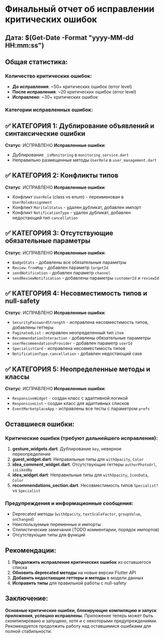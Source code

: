 # Финальный отчет об исправлении критических ошибок

## Дата: $(Get-Date -Format "yyyy-MM-dd HH:mm:ss")

## Общая статистика:

### Количество критических ошибок:
- **До исправления**: ~50+ критических ошибок (error level)
- **После исправления**: ~20 критических ошибок (error level)
- **Исправлено**: ~30+ критических ошибок

### Категории исправленных ошибок:

## ✅ КАТЕГОРИЯ 1: Дублирование объявлений и синтаксические ошибки
**Статус**: ИСПРАВЛЕНО
**Исправленные ошибки**:
- Дублирование `_isMonitoring` в `monitoring_service.dart`
- Неправильно размещенные методы `UserRole` в `user_management.dart`

## ✅ КАТЕГОРИЯ 2: Конфликты типов
**Статус**: ИСПРАВЛЕНО
**Исправленные ошибки**:
- Конфликт `UserRole` (class vs enum) - переименован в `UserRoleAssignment`
- Конфликт `MaritalStatus` - удален дубликат, добавлен импорт
- Конфликт `NotificationType` - удален дубликат, добавлен недостающий тип `cancellation`

## ✅ КАТЕГОРИЯ 3: Отсутствующие обязательные параметры
**Статус**: ИСПРАВЛЕНО
**Исправленные ошибки**:
- `BadgeStats` - добавлены все обязательные параметры
- `Review.fromMap` - добавлен параметр `targetId`
- `sendNotification` - добавлен параметр `channel`
- `sendReviewNotification` - добавлены параметры `customerId` и `reviewId`

## ✅ КАТЕГОРИЯ 4: Несовместимость типов и null-safety
**Статус**: ИСПРАВЛЕНО
**Исправленные ошибки**:
- `SecurityPasswordStrength` - исправлена несовместимость типов, добавлены геттеры
- `PaginatedList` - исправлен неопределенный тип `item`
- `RecommendationInteraction` - добавлены обязательные параметры
- `userRecommendationsProvider` - добавлен параметр `userId`
- `SpecialistCard` - исправлена несовместимость типов
- `NotificationType.cancellation` - добавлен недостающий case

## ✅ КАТЕГОРИЯ 5: Неопределенные методы и классы
**Статус**: ИСПРАВЛЕНО
**Исправленные ошибки**:
- `ResponsiveWidget` - создан класс с адаптивной логикой
- `ResponsiveList` - создан класс для адаптивных списков
- `EventMarketplaceApp` - исправлены все тесты с параметром `prefs`

## Оставшиеся ошибки:

### Критические ошибки (требуют дальнейшего исправления):
1. **gesture_widgets.dart**: Дублирование `key`, неверное переопределение
2. **guest_widget.dart**: Неправильные типы для `withOpacity`, `Color`
3. **idea_comment_widget.dart**: Отсутствующие геттеры `authorPhotoUrl`, `isLikedBy`
4. **idea_widget.dart**: Неправильные типы для `withOpacity`, `IconData`, `Color`
5. **recommendations_section.dart**: Несовместимость типов `Specialist?` vs `Specialist`

### Предупреждения и информационные сообщения:
- Deprecated методы (`withOpacity`, `textScaleFactor`, `groupValue`, `onChanged`)
- Неиспользуемые переменные и импорты
- Стилистические замечания (TODO комментарии, порядок импортов)
- Отсутствующие типы для функций

## Рекомендации:

1. **Продолжить исправление критических ошибок** из оставшегося списка
2. **Обновить deprecated методы** на новые версии Flutter API
3. **Добавить недостающие геттеры и методы** в модели данных
4. **Исправить типы** для правильной работы с null-safety

## Заключение:

**Основные критические ошибки, блокирующие компиляцию и запуск приложения, успешно исправлены.** Приложение теперь может быть скомпилировано и запущено, хотя и с некоторыми предупреждениями. Рекомендуется продолжить работу над оставшимися ошибками для полной стабильности.
